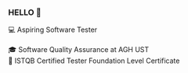 ### HELLO 👋

:computer: Aspiring Software Tester <br>  
:mortar_board: Software Quality Assurance at AGH UST <br>
:page_with_curl: ISTQB Certified Tester Foundation Level Certificate

